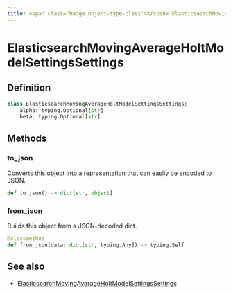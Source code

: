 ```yaml
---
title: <span class="badge object-type-class"></span> ElasticsearchMovingAverageHoltModelSettingsSettings
---
```

# <span class="badge object-type-class"></span> ElasticsearchMovingAverageHoltModelSettingsSettings

## Definition

```python
class ElasticsearchMovingAverageHoltModelSettingsSettings:
    alpha: typing.Optional[str]
    beta: typing.Optional[str]
```
## Methods

### <span class="badge object-method"></span> to_json

Converts this object into a representation that can easily be encoded to JSON.

```python
def to_json() -> dict[str, object]
```

### <span class="badge object-method"></span> from_json

Builds this object from a JSON-decoded dict.

```python
@classmethod
def from_json(data: dict[str, typing.Any]) -> typing.Self
```

## See also

 * <span class="badge builder"></span> [ElasticsearchMovingAverageHoltModelSettingsSettings](./builder-ElasticsearchMovingAverageHoltModelSettingsSettings.md)
